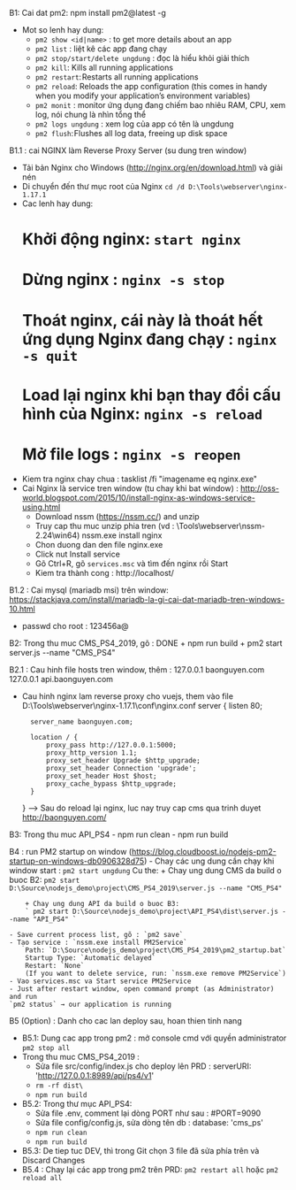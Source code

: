 B1: Cai dat pm2: 
    npm install pm2@latest -g
- Mot so lenh hay dung:
    + `pm2 show <id|name>` : to get more details about an app
    + `pm2 list` : liệt kê các app đang chạy
    + `pm2 stop/start/delete ungdung` : đọc là hiểu khỏi giải thích
    + `pm2 kill`: Kills all running applications
    + `pm2 restart`: Restarts all running applications
    + `pm2 reload`: Reloads the app configuration (this comes in handy when you modify your application’s environment variables)
    + `pm2 monit` : monitor ứng dụng đang chiếm bao nhiêu RAM, CPU, xem log, nói chung là nhìn tổng thể
    + `pm2 logs ungdung` : xem log của app có tên là ungdung
    + `pm2 flush`: Flushes all log data, freeing up disk space    

B1.1 : cai NGINX làm Reverse Proxy Server (su dung tren window)
- Tải bản Nginx cho Windows (http://nginx.org/en/download.html) và giải nén
- Di chuyển đến thư mục root của Nginx
    `cd /d D:\Tools\webserver\nginx-1.17.1`
- Cac lenh hay dung:
    # Khởi động nginx: `start nginx`
    # Dừng nginx : `nginx -s stop`
    # Thoát nginx, cái này là thoát hết ứng dụng Nginx đang chạy : `nginx -s quit`
    # Load lại nginx khi bạn thay đổi cấu hình của Nginx: `nginx -s reload`
    # Mở file logs : `nginx -s reopen`
- Kiem tra nginx chay chua :
    tasklist /fi "imagename eq nginx.exe"
- Cai Nginx là service tren window (tu chay khi bat window) : http://oss-world.blogspot.com/2015/10/install-nginx-as-windows-service-using.html
    + Download nssm (https://nssm.cc/) and unzip
    + Truy cap thu muc unzip phia tren (vd : \Tools\webserver\nssm-2.24\win64)
        nssm.exe install nginx
    + Chon duong dan den file nginx.exe
    + Click nut Install service
    + Gõ Ctrl+R, gõ `services.msc` và tìm đến nginx rồi Start
    + Kiem tra thành cong : http://localhost/

B1.2 : Cai mysql (mariadb msi) trên window: https://stackjava.com/install/mariadb-la-gi-cai-dat-mariadb-tren-windows-10.html
- passwd cho root : 123456a@

B2: Trong thu muc CMS_PS4_2019, gõ : DONE
    + npm run build
    + pm2 start server.js --name "CMS_PS4"

B2.1 : Cau hinh file hosts tren window, thêm :
    127.0.0.1 baonguyen.com
    127.0.0.1 api.baonguyen.com
- Cau hinh nginx lam reverse proxy cho vuejs, them vào file D:\Tools\webserver\nginx-1.17.1\conf\nginx.conf
    server {
		listen 80;

		server_name baonguyen.com;

		location / {
			proxy_pass http://127.0.0.1:5000;
			proxy_http_version 1.1;
			proxy_set_header Upgrade $http_upgrade;
			proxy_set_header Connection 'upgrade';
			proxy_set_header Host $host;
			proxy_cache_bypass $http_upgrade;
		}
	}
--> Sau do reload lại nginx, luc nay truy cap cms qua trinh duyet http://baonguyen.com/

B3: Trong thu muc API_PS4
    - npm run clean
    - npm run build

B4 : run PM2 startup on window (https://blog.cloudboost.io/nodejs-pm2-startup-on-windows-db0906328d75)
    - Chay các ung dung cần chạy khi window start : `pm2 start ungdung`
    Cu the:
        + Chay ung dung CMS da build o buoc B2:
        ` pm2 start D:\Source\nodejs_demo\project\CMS_PS4_2019\server.js --name "CMS_PS4" `

        + Chay ung dung API da build o buoc B3:
        ` pm2 start D:\Source\nodejs_demo\project\API_PS4\dist\server.js --name "API_PS4" `

    - Save current process list, gõ : `pm2 save`
    - Tạo service : `nssm.exe install PM2Service`
        Path: `D:\Source\nodejs_demo\project\CMS_PS4_2019\pm2_startup.bat`
        Startup Type: `Automatic delayed`
        Restart: `None`
        (If you want to delete service, run: `nssm.exe remove PM2Service`)
    - Vao services.msc va Start service PM2Service
    - Just after restart window, open command prompt (as Administrator) and run 
    `pm2 status` → our application is running 

B5 (Option) : Danh cho cac lan deploy sau, hoan thien tinh nang
- B5.1: Dung cac app trong pm2 : mở console cmd với quyền administrator
    `pm2 stop all`
- Trong thu muc CMS_PS4_2019 :
    + Sửa file src/config/index.js cho deploy lên PRD : 
        serverURI: 'http://127.0.0.1:8989/api/ps4/v1' 
    + `rm -rf dist\`
    + `npm run build`
- B5.2: Trong thư mục API_PS4:
    + Sửa file .env, comment lại dòng PORT như sau :
        #PORT=9090
    + Sửa file config/config.js, sửa dòng tên db :
        database: 'cms_ps'
    + `npm run clean`
    + `npm run build`
- B5.3: De tiep tuc DEV, thì trong Git chọn 3 file đã sửa phía trên và Discard Changes
- B5.4 : Chay lại các app trong pm2 trên PRD:
    `pm2 restart all`
    hoặc
    `pm2 reload all`

	